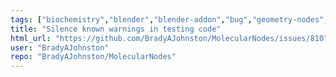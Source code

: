 ```yaml
---
tags: ["biochemistry","blender","blender-addon","bug","geometry-nodes","help-wanted","molecular","molecular-dynamics","molecular-graphics","molecular-modeling","molecule","pdb","protein","protein-data-bank","protein-structure","protein-visualization","proteins","sciart","structural-biology","testing","visualisation"]
title: "Silence known warnings in testing code"
html_url: "https://github.com/BradyAJohnston/MolecularNodes/issues/810"
user: "BradyAJohnston"
repo: "BradyAJohnston/MolecularNodes"
---
```


